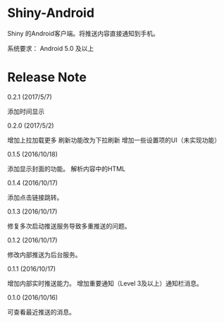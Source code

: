 # Shiny-Android

Shiny 的Android客户端。将推送内容直接通知到手机。

系统要求： Android 5.0 及以上

# Release Note

0.2.1 (2017/5/7)

添加时间显示

0.2.0 (2017/5/2)

增加上拉加载更多
刷新功能改为下拉刷新
增加一些设置项的UI（未实现功能）

0.1.5 (2016/10/18)

添加显示封面的功能。
解析内容中的HTML

0.1.4 (2016/10/17)

添加点击链接跳转。

0.1.3 (2016/10/17)

修复多次启动推送服务导致多重推送的问题。

0.1.2 (2016/10/17)

修改内部推送为后台服务。

0.1.1 (2016/10/17)

增加内部实时推送能力。
增加重要通知（Level 3及以上）通知栏消息。

0.1.0 (2016/10/16)

可查看最近推送的消息。
